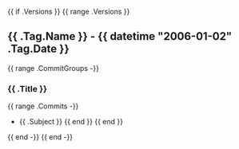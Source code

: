 {{ if .Versions }}
{{ range .Versions }}
## {{ .Tag.Name }} - {{ datetime "2006-01-02" .Tag.Date }}

{{ range .CommitGroups -}}
### {{ .Title }}
{{ range .Commits -}}
- {{ .Subject }}
{{ end }}
{{ end }}

{{ end -}}
{{ end -}}
